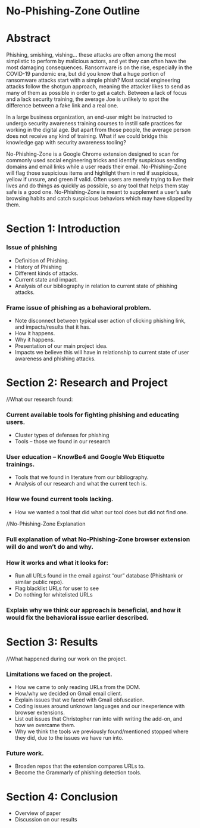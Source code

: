 # No-Phishing-Zone Outline

# Abstract
Phishing, smishing, vishing… these attacks are often among the most simplistic to perform by malicious actors, and yet they can often have the most damaging consequences. Ransomware is on the rise, especially in the COVID-19 pandemic era, but did you know that a huge portion of ransomware attacks start with a simple phish? Most social engineering attacks follow the shotgun approach, meaning the attacker likes to send as many of them as possible in order to get a catch. Between a lack of focus and a lack security training, the average Joe is unlikely to spot the difference between a fake link and a real one.

In a large business organization, an end-user might be instructed to undergo security awareness training courses to instill safe practices for working in the digital age.  But apart from those people, the average person does not receive any kind of training.  What if we could bridge this knowledge gap with security awareness tooling?

No-Phishing-Zone is a Google Chrome extension designed to scan for commonly used social engineering tricks and identify suspicious sending domains and email links while a user reads their email. No-Phishing-Zone will flag those suspicious items and highlight them in red if suspicious, yellow if unsure, and green if valid. Often users are merely trying to live their lives and do things as quickly as possible, so any tool that helps them stay safe is a good one.  No-Phishing-Zone is meant to supplement a user’s safe browsing habits and catch suspicious behaviors which may have slipped by them.


# Section 1: Introduction
### Issue of phishing
-    Definition of Phishing.
-    History of Phishing
-    Different kinds of attacks.
-    Current state and impact.
-    Analysis of our bibliography in relation to current state of phishing attacks.

### Frame issue of phishing as a behavioral problem.
-   Note disconnect between typical user action of clicking phishing link, and impacts/results that it has.
-   How it happens.
-   Why it happens.
-   Presentation of our main project idea.
-   Impacts we believe this will have in relationship to current state of user awareness and phishing attacks.

# Section 2: Research and Project
//What our research found:

### Current available tools for fighting phishing and educating users.
-   Cluster types of defenses for phishing
-   Tools – those we found in our research

### User education – KnowBe4 and Google Web Etiquette trainings.
-   Tools that we found in literature from our bibliography.
-   Analysis of our research and what the current tech is.

### How we found current tools lacking.
-   How we wanted a tool that did what our tool does but did not find one.

//No-Phishing-Zone Explanation
### Full explanation of what No-Phishing-Zone browser extension will do and won’t do and why.
### How it works and what it looks for:
-   Run all URLs found in the email against “our” database (Phishtank or similar public repo).
-   Flag blacklist URLs for user to see
-   Do nothing for whitelisted URLs

### Explain why we think our approach is beneficial, and how it would fix the behavioral issue earlier described.

# Section 3: Results
//What happened during our work on the project.

### Limitations we faced on the project.
-   How we came to only reading URLs from the DOM.
-   How/why we decided on Gmail email client.
-   Explain issues that we faced with Gmail obfuscation.
-   Coding issues around unknown languages and our inexperience with browser extensions.
-   List out issues that Christopher ran into with writing the add-on, and how we overcame them.
-   Why we think the tools we previously found/mentioned stopped where they did, due to the issues we have run into.

### Future work.
-   Broaden repos that the extension compares URLs to.
-   Become the Grammarly of phishing detection tools.

# Section 4: Conclusion
-   Overview of paper
-   Discussion on our results
